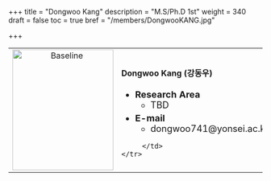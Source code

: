 +++
title = "Dongwoo Kang"
description = "M.S/Ph.D 1st"
weight = 340
draft = false
toc = true
bref = "/members/DongwooKANG.jpg"

+++

<table>
    <tr>
       <td width="280" align="center" valign="top">
          <img alt="Baseline" width="200px" height="240" src="/members/DongwooKANG.jpg">
       </td>
       <td>
            <h4>Dongwoo Kang (강동우)</h4>
            <ul class="member_info">
                <li style="font-size: 18px"><b>Research Area</b>
                    <ul class="interest">
                        <li style="margin-bottom: 5px">TBD</li>
                    </ul>
                </li>
                <li style="font-size: 18px"><b>E-mail</b>
                    <ul>
                        <li style="margin-bottom: 5px">dongwoo741@yonsei.ac.kr</li>
                    </ul>
                </li>
            </ul>


         </td>
    </tr>
</table>